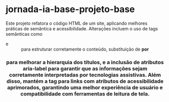 # jornada-ia-base-projeto-base

Este projeto refatora o código HTML de um site, aplicando melhores práticas de semântica e acessibilidade. Alterações incluem o uso de tags semânticas como <article> e <header> para estruturar corretamente o conteúdo, substituição de <b> por <h3> para melhorar a hierarquia dos títulos, e a inclusão de atributos aria-label para garantir que as informações sejam corretamente interpretadas por tecnologias assistivas. Além disso, mantém a tag <a> para links com atributos de acessibilidade aprimorados, garantindo uma melhor experiência de usuário e compatibilidade com ferramentas de leitura de tela. 
